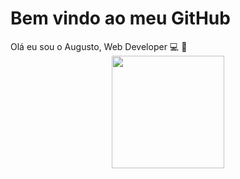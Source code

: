 <h1> Bem vindo ao meu GitHub </h1>
Olá eu sou o Augusto, Web Developer 💻 🤪

<div align="center">
  <a href="https://github.com/augustoHenriqu3">
  <img height="180em" src="https://github-readme-stats.vercel.app/api?username=augustoHenriqu3&show_icons=true&theme=tokyonight&include_all_commits=true&count_private=true"/>
</div>
